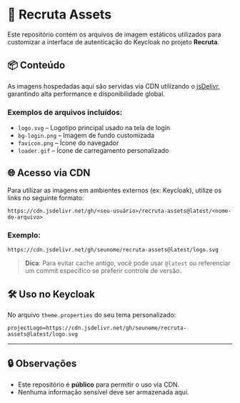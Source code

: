 # 🎯 Recruta Assets

Este repositório contém os arquivos de imagem estáticos utilizados para customizar a interface de autenticação do Keycloak no projeto **Recruta**.

## 📦 Conteúdo

As imagens hospedadas aqui são servidas via CDN utilizando o [jsDelivr](https://www.jsdelivr.com/), garantindo alta performance e disponibilidade global.

### Exemplos de arquivos incluídos:

- `logo.svg` – Logotipo principal usado na tela de login
- `bg-login.png` – Imagem de fundo customizada
- `favicon.png` – Ícone do navegador
- `loader.gif` – Ícone de carregamento personalizado

## 🌐 Acesso via CDN

Para utilizar as imagens em ambientes externos (ex: Keycloak), utilize os links no seguinte formato:

```
https://cdn.jsdelivr.net/gh/<seu-usuário>/recruta-assets@latest/<nome-do-arquivo>
```

### Exemplo:

```
https://cdn.jsdelivr.net/gh/seunome/recruta-assets@latest/logo.svg
```

> **Dica**: Para evitar cache antigo, você pode usar `@latest` ou referenciar um commit específico se preferir controle de versão.

## 🛠️ Uso no Keycloak

No arquivo `theme.properties` do seu tema personalizado:

```properties
projectLogo=https://cdn.jsdelivr.net/gh/seunome/recruta-assets@latest/logo.svg
```

---

## 🔒 Observações

- Este repositório é **público** para permitir o uso via CDN.
- Nenhuma informação sensível deve ser armazenada aqui.


 